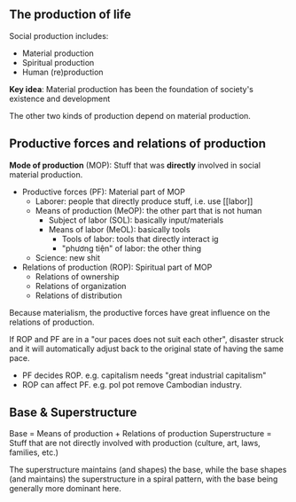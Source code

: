 ## The production of life
Social production includes:
- Material production
- Spiritual production
- Human (re)production

**Key idea**: Material production has been the foundation of society's existence and development

The other two kinds of production depend on material production.

## Productive forces and relations of production
**Mode of production** (MOP): Stuff that was **directly** involved in social material production.
- Productive forces (PF): Material part of MOP
	- Laborer: people that directly produce stuff, i.e. use [[labor]]
	- Means of production (MeOP): the other part that is not human
		- Subject of labor (SOL): basically input/materials
		- Means of labor (MeOL): basically tools
			- Tools of labor: tools that directly interact ig
			- "phương tiện" of labor: the other thing
	- Science: new shit
- Relations of production (ROP): Spiritual part of MOP
	- Relations of ownership
	- Relations of organization
	- Relations of distribution

Because materialism, the productive forces have great influence on the relations of production.

If ROP and PF are in a "our paces does not suit each other", disaster struck and it will automatically adjust back to the original state of having the same pace.
- PF decides ROP. e.g. capitalism needs "great industrial capitalism"
- ROP can affect PF. e.g. pol pot remove Cambodian industry.

## Base & Superstructure
Base = Means of production + Relations of production
Superstructure = Stuff that are not directly involved with production (culture, art, laws, families, etc.)

The superstructure maintains (and shapes) the base, while the base shapes (and maintains) the superstructure in a spiral pattern, with the base being generally more dominant here.



